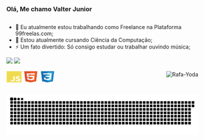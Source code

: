 ### Olá, Me chamo Valter Junior

##

- 🔭 Eu atualmente estou trabalhando como Freelance na Plataforma 99freelas.com;
- 🌱 Estou atualmente cursando Ciência da Computação;
- ⚡ Um fato divertido: Só consigo estudar ou trabalhar ouvindo música;


<div>
  
<img height="160em" src="https://github-readme-stats.vercel.app/api?username=junior2105&show_icons=true&theme=gotham&include_all_commits=true&count_private=true"/>
  <img height="160em" src="https://github-readme-stats.vercel.app/api/top-langs/?username=junior2105&layout=compact&langs_count=16&theme=gotham"/>
</div>

<div style="display: inline_block"><br>
  <img align="center" alt="Js" height="30" width="40" src="https://raw.githubusercontent.com/devicons/devicon/master/icons/javascript/javascript-plain.svg">
  <img align="center" alt="HTML" height="30" width="40" src="https://raw.githubusercontent.com/devicons/devicon/master/icons/html5/html5-original.svg">
  <img align="center" alt="CSS" height="30" width="40" src="https://raw.githubusercontent.com/devicons/devicon/master/icons/css3/css3-original.svg">
  <img align="right" alt="Rafa-Yoda" src="https://media2.giphy.com/media/cNkfdJuSHZ4hF7jK3d/giphy.gif">
</div>
 
 ##
  
![Snake animation](https://github.com/junior2105/junior2105/blob/output/github-contribution-grid-snake.svg)
